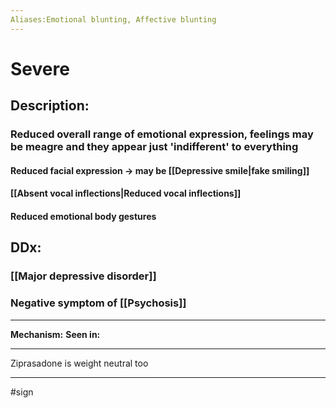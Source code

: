 ```yaml
---
Aliases:Emotional blunting, Affective blunting
---
```

# Severe
## Description:
### Reduced overall range of emotional expression, feelings may be meagre and they appear just 'indifferent' to everything
#### Reduced facial expression -> may be [[Depressive smile|fake smiling]]
#### [[Absent vocal inflections|Reduced vocal inflections]]
#### Reduced emotional body gestures

## DDx:
### [[Major depressive disorder]]
### Negative symptom of [[Psychosis]]

---
**Mechanism:**
**Seen in:** 

---
Ziprasadone is weight neutral too

---
#sign 